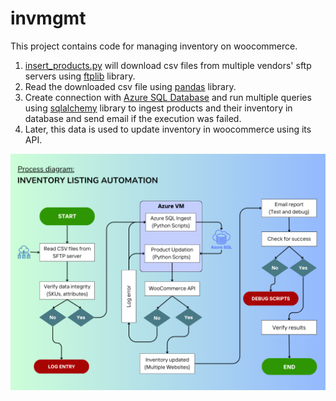 # invmgmt
This project contains code for managing inventory on woocommerce.
1. [insert_products.py](insert_products.py) will download csv files from multiple vendors' sftp servers using [ftplib](https://docs.python.org/3.12/library/ftplib.html#ftplib.FTP) library.
2. Read the downloaded csv file using [pandas](https://pypi.org/project/pandas/) library.
3. Create connection with [Azure SQL Database](https://azure.microsoft.com/en-us/products/azure-sql/database) and run multiple queries using [sqlalchemy](https://pypi.org/project/SQLAlchemy/) library to ingest products and their inventory in database and send email if the execution was failed.
4. Later, this data is used to update inventory in woocommerce using its API.

![Project Flow](images/flowchart.png)

